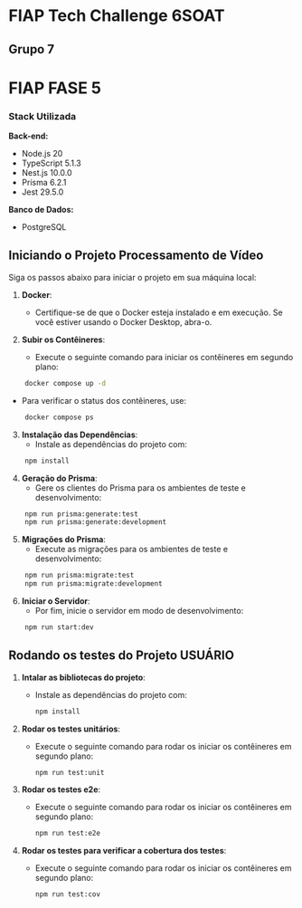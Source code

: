 # FIAP Tech Challenge 6SOAT

## Grupo 7

# FIAP FASE 5

### Stack Utilizada

**Back-end:**

- Node.js    20
- TypeScript 5.1.3
- Nest.js    10.0.0
- Prisma     6.2.1
- Jest       29.5.0

**Banco de Dados:**

- PostgreSQL


## Iniciando o Projeto Processamento de Vídeo

Siga os passos abaixo para iniciar o projeto em sua máquina local:

1. **Docker**: 
   - Certifique-se de que o Docker esteja instalado e em execução. Se você estiver usando o Docker Desktop, abra-o.

2. **Subir os Contêineres**:
   - Execute o seguinte comando para iniciar os contêineres em segundo plano:
```bash
    docker compose up -d
```
   - Para verificar o status dos contêineres, use:
```bash
    docker compose ps
```

3. **Instalação das Dependências**:
   - Instale as dependências do projeto com:
```bash
    npm install
```

4. **Geração do Prisma**:
   - Gere os clientes do Prisma para os ambientes de teste e desenvolvimento:
```bash
    npm run prisma:generate:test
    npm run prisma:generate:development
```

5. **Migrações do Prisma**:
   - Execute as migrações para os ambientes de teste e desenvolvimento:
```bash
    npm run prisma:migrate:test
    npm run prisma:migrate:development
```

6. **Iniciar o Servidor**:
   - Por fim, inicie o servidor em modo de desenvolvimento:
```bash
    npm run start:dev
```


## Rodando os testes do Projeto USUÁRIO

1. **Intalar as bibliotecas do projeto**: 
   - Instale as dependências do projeto com:
     ```bash
     npm install
     ```

2. **Rodar os testes unitários**:
   - Execute o seguinte comando para rodar os iniciar os contêineres em segundo plano:
     ```bash
     npm run test:unit
     ```
   
3. **Rodar os testes e2e**:
   - Execute o seguinte comando para rodar os iniciar os contêineres em segundo plano:
     ```bash
     npm run test:e2e
     ```

4. **Rodar os testes para verificar a cobertura dos testes**:
   - Execute o seguinte comando para rodar os iniciar os contêineres em segundo plano:
     ```bash
     npm run test:cov
     ```